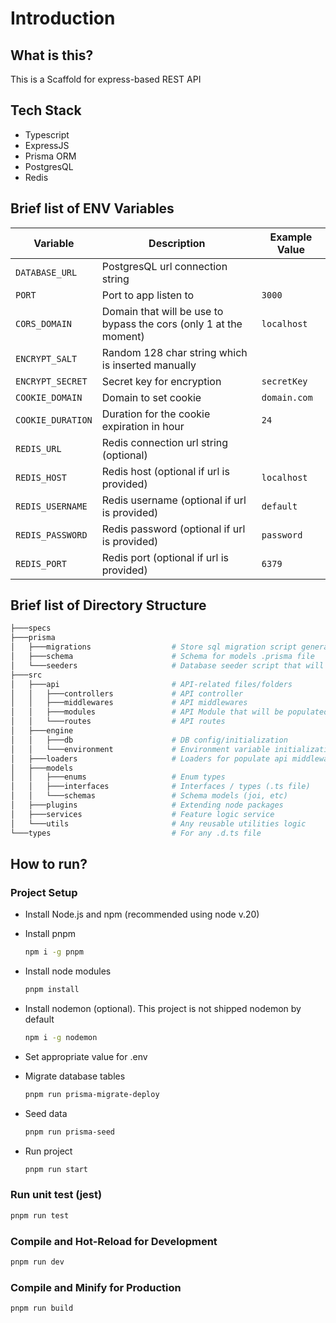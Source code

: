 # Introduction

## What is this?

This is a Scaffold for express-based REST API

## Tech Stack

- Typescript
- ExpressJS
- Prisma ORM
- PostgresQL
- Redis

## Brief list of ENV Variables

Variable          | Description                                                       | Example Value
----------------- | ----------------------------------------------------------------- | -------------
`DATABASE_URL`    | PostgresQL url connection string                                  |
`PORT`            | Port to app listen to                                             | `3000`
`CORS_DOMAIN`     | Domain that will be use to bypass the cors (only 1 at the moment) | `localhost`
`ENCRYPT_SALT`    | Random 128 char string which is inserted manually                 |
`ENCRYPT_SECRET`  | Secret key for encryption                                         | `secretKey`
`COOKIE_DOMAIN`   | Domain to set cookie                                              | `domain.com`
`COOKIE_DURATION` | Duration for the cookie expiration in hour                        | `24`
`REDIS_URL`       | Redis connection url string (optional)                            |
`REDIS_HOST`      | Redis host (optional if url is provided)                          | `localhost`
`REDIS_USERNAME`  | Redis username (optional if url is provided)                      | `default`
`REDIS_PASSWORD`  | Redis password (optional if url is provided)                      | `password`
`REDIS_PORT`      | Redis port (optional if url is provided)                          | `6379`

## Brief list of Directory Structure

```bash
├───specs                          
├───prisma                          
│   ├───migrations                  # Store sql migration script generated by `prisma migrate dev --create-only` command
│   ├───schema                      # Schema for models .prisma file
│   └───seeders                     # Database seeder script that will be run by `prisma seed` command
├───src
│   ├───api                         # API-related files/folders
│   │   ├───controllers             # API controller
│   │   ├───middlewares             # API middlewares
│   │   ├───modules                 # API Module that will be populated in res.locals.modules
│   │   └───routes                  # API routes
│   ├───engine
│   │   ├───db                      # DB config/initialization
│   │   └───environment             # Environment variable initialization
│   ├───loaders                     # Loaders for populate api middlewares, modules, and routes
│   ├───models
│   │   ├───enums                   # Enum types
│   │   ├───interfaces              # Interfaces / types (.ts file)
│   │   └───schemas                 # Schema models (joi, etc)
│   ├───plugins                     # Extending node packages
│   ├───services                    # Feature logic service
│   └───utils                       # Any reusable utilities logic
└───types                           # For any .d.ts file
```

## How to run?

### Project Setup

- Install Node.js and npm (recommended using node v.20)
- Install pnpm

  ```sh
  npm i -g pnpm
  ```

- Install node modules

  ```sh
  pnpm install
  ```

- Install nodemon (optional). This project is not shipped nodemon by default

  ```sh
  npm i -g nodemon
  ```

- Set appropriate value for .env

- Migrate database tables

  ```sh
  pnpm run prisma-migrate-deploy
  ```

- Seed data

  ```sh
  pnpm run prisma-seed
  ```

- Run project

  ```sh
  pnpm run start
  ```

### Run unit test (jest)

```sh
pnpm run test
```

### Compile and Hot-Reload for Development

```sh
pnpm run dev
```

### Compile and Minify for Production

```sh
pnpm run build
```